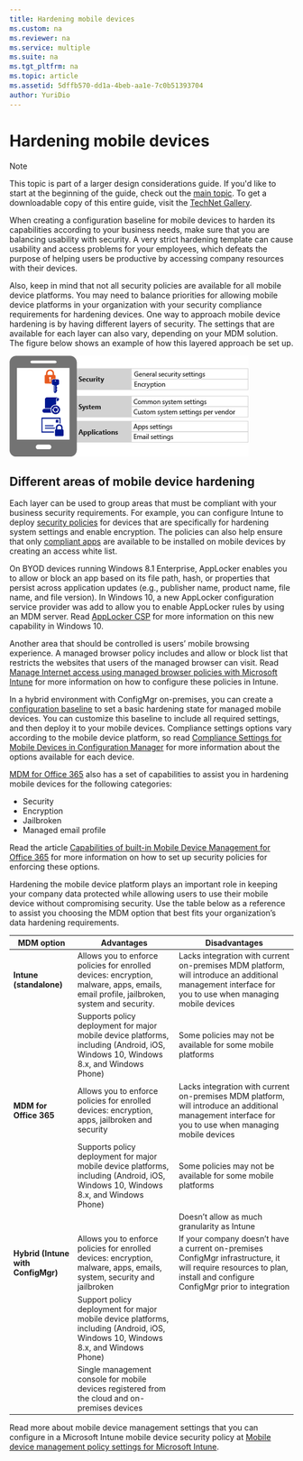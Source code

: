 ```yaml
---
title: Hardening mobile devices
ms.custom: na
ms.reviewer: na
ms.service: multiple
ms.suite: na
ms.tgt_pltfrm: na
ms.topic: article
ms.assetid: 5dffb570-dd1a-4beb-aa1e-7c0b51393704
author: YuriDio
---
```

# Hardening mobile devices

>[!NOTE]
>This topic is part of a larger design considerations guide. If you'd like to start at the beginning of the guide, check out the [main topic](mdm-design-considerations-guide.md). To get a downloadable copy of this entire guide, visit the [TechNet Gallery](https://gallery.technet.microsoft.com/Mobile-Device-Management-7d401582).

When creating a configuration baseline for mobile devices to harden its capabilities according to your business needs, make sure that you are balancing usability with security. A very strict hardening template can cause usability and access problems for your employees, which defeats the purpose of helping users be productive by accessing company resources with their devices. 

Also, keep in mind that not all security policies are available for all mobile device platforms. You may need to balance priorities for allowing mobile device platforms in your organization with your security compliance requirements for hardening devices.
One way to approach mobile device hardening is by having different layers of security. The settings that are available for each layer can also vary, depending on your MDM solution. The figure below shows an example of how this layered approach be set up.

![Security layers](./media/MDM_Figure_12.png)

## Different areas of mobile device hardening

Each layer can be used to group areas that must be compliant with your business security requirements. For example, you can configure Intune to deploy [security policies](https://technet.microsoft.com/library/dn646984.aspx) for devices that are specifically for hardening system settings and enable encryption. The policies can also help ensure that only [compliant apps](https://technet.microsoft.com/library/dn818906.aspx) are available to be installed on mobile devices by creating an access white list.

On BYOD devices running Windows 8.1 Enterprise, AppLocker enables you to allow or block an app based on its file path, hash, or properties that persist across application updates (e.g., publisher name, product name, file name, and file version). In Windows 10, a new AppLocker configuration service provider was add to allow you to enable AppLocker rules by using an MDM server. Read [AppLocker CSP](https://msdn.microsoft.com/library/windows/hardware/dn920019(v=vs.85).aspx) for more information on this new capability in Windows 10.

Another area that should be controlled is users’ mobile browsing experience. A managed browser policy includes and allow or block list that restricts the websites that users of the managed browser can visit. Read [Manage Internet access using managed browser policies with Microsoft Intune](https://technet.microsoft.com/library/dn878029.aspx) for more information on how to configure these policies in Intune.

In a hybrid environment with ConfigMgr on-premises, you can create a [configuration baseline](https://technet.microsoft.com/library/gg712268.aspx?WT.mc_id=Blog_EntMob_Showcase_PCIT) to set a basic hardening state for managed mobile devices. You can customize this baseline to include all required settings, and then deploy it to your mobile devices. Compliance settings options vary according to the mobile device platform, so read [Compliance Settings for Mobile Devices in Configuration Manager](https://technet.microsoft.com/library/dn376523.aspx) for more information about the options available for each  device.

[MDM for Office 365](https://technet.microsoft.com/library/ms.o365.cc.devicepolicy.aspx) also has a set of capabilities to assist you in hardening mobile devices for the following categories:

- Security
- Encryption
- Jailbroken
- Managed email profile

Read the article [Capabilities of built-in Mobile Device Management for Office 365](https://technet.microsoft.com/library/ms.o365.cc.devicepolicysupporteddevice.aspx) for more information on how to set up security policies for enforcing these options.

Hardening the mobile device platform plays an important role in keeping your company data protected while allowing users to use their mobile device without compromising security. Use the table below as a reference to assist you choosing the MDM option that best fits your organization’s data hardening requirements.

| **MDM option**                 | **Advantages**                                                                                                                              | **Disadvantages**                                                                                                                                                        |
|--------------------------------|---------------------------------------------------------------------------------------------------------------------------------------------|--------------------------------------------------------------------------------------------------------------------------------------------------------------------------|
| **Intune (standalone)**            | Allows you to enforce policies for enrolled devices: encryption, malware, apps, emails, email profile, jailbroken, system and security. |Lacks integration with current on-premises MDM platform, will introduce an additional management interface for you to use when managing mobile devices               |
|                                | Supports policy deployment for major mobile device platforms, including (Android, iOS, Windows 10, Windows 8.x, and Windows Phone)      |  Some policies may not be available for some mobile platforms                                                                                                         |
| **MDM for Office 365**             | Allows you to enforce policies for enrolled devices: encryption, apps, jailbroken and security                                          |Lacks integration with current on-premises MDM platform, will introduce an additional management interface for you to use when managing mobile devices               |
|                                | Supports policy deployment for major mobile device platforms, including (Android, iOS, Windows 10, Windows 8.x, and Windows Phone)      |Some policies may not be available for some mobile platforms                                                                                                         |
|                                |                                                                                                                                             |Doesn’t allow as much granularity as Intune                                                                                                                          |
| **Hybrid (Intune with ConfigMgr)** | Allows you to enforce policies for enrolled devices: encryption, malware, apps, emails, system, security and jailbroken                 | If your company doesn’t have a current on-premises ConfigMgr infrastructure, it will require resources to plan, install and configure ConfigMgr prior to integration |
|                                | Support policy deployment for major mobile device platforms, including (Android, iOS, Windows 10, Windows 8.x, and Windows Phone)       |                                                                                                                                                                          |
|                                | Single management console for mobile devices registered from the cloud and on-premises devices                                          |                                                                                                                                                                          |


Read more about mobile device management settings that you can configure in a Microsoft Intune mobile device security policy at [Mobile device management policy settings for Microsoft Intune](https://technet.microsoft.com/library/dn913730.aspx). 

